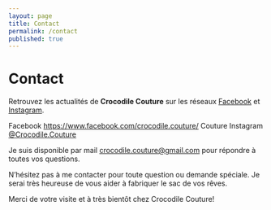 ```yaml
---
layout: page
title: Contact
permalink: /contact
published: true
---
```


# Contact


Retrouvez les actualités de **Crocodile Couture** sur les réseaux [Facebook](https://www.facebook.com/crocodile.couture/) et [Instagram](https://www.instagram.com/crocodile.couture/).

Facebook https://www.facebook.com/crocodile.couture/ Couture         Instagram [@Crocodile.Couture](https://www.instagram.com/crocodile.couture/)

Je suis disponible par mail [crocodile.couture@gmail.com](mailto:crocodile.couture@gmail.com) pour répondre à toutes vos questions.

N’hésitez pas à me contacter pour toute question ou demande spéciale. Je serai très heureuse de vous aider à fabriquer le sac de vos rêves.

Merci de votre visite et à très bientôt chez Crocodile Couture!
